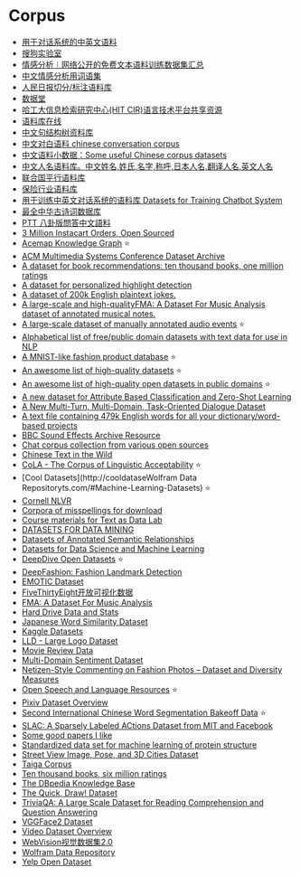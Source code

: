 # Corpus

- [用于对话系统的中英文语料](https://github.com/candlewill/Dialog_Corpus)
- [搜狗实验室](http://www.sogou.com/labs/)
- [情感分析︱网络公开的免费文本语料训练数据集汇总](http://blog.csdn.net/sinat_26917383/article/details/51321505)
- [中文情感分析用词语集](http://www.keenage.com/html/c_bulletin_2007.htm)
- [人民日报切分/标注语料库](http://www.icl.pku.edu.cn/icl_res/)
- [数据堂](http://more.datatang.com/)
- [哈工大信息检索研究中心(HIT CIR)语言技术平台共享资源](http://ir.hit.edu.cn/demo/ltp/Sharing_Plan.htm)
- [语料库在线](http://www.cncorpus.org/index.aspx)
- [中文句结构树资料库](http://turing.iis.sinica.edu.tw/treesearch/)
- [中文对白语料 chinese conversation corpus](https://github.com/rustch3n/dgk_lost_conv)
- [中文语料小数据：Some useful Chinese corpus datasets](https://github.com/crownpku/Small-Chinese-Corpus)
- [中文人名语料库。中文姓名,姓氏,名字,称呼,日本人名,翻译人名,英文人名](https://github.com/wainshine/Chinese-Names-Corpus)
- [联合国平行语料库](https://conferences.unite.un.org/UNCorpus/zh)
- [保险行业语料库](https://github.com/Samurais/insuranceqa-corpus-zh)
- [用于训练中英文对话系统的语料库 Datasets for Training Chatbot System](https://github.com/candlewill/Dialog_Corpus)
- [最全中华古诗词数据库](https://github.com/chinese-poetry/chinese-poetry)
- [PTT 八卦版問答中文語料](https://github.com/zake7749/Gossiping-Chinese-Corpus)
- [3 Million Instacart Orders, Open Sourced](https://www.instacart.com/datasets/grocery-shopping-2017)
- [Acemap Knowledge Graph](http://acemap.sjtu.edu.cn/app/AceKG/) :star:
- [ACM Multimedia Systems Conference Dataset Archive](http://traces.cs.umass.edu/index.php/Mmsys/Mmsys)
- [A dataset for book recommendations: ten thousand books, one million ratings](https://www.kaggle.com/zygmunt/goodbooks-10k)
- [A dataset for personalized highlight detection](https://github.com/gifs/personalized-highlights-dataset)
- [A dataset of 200k English plaintext jokes.](https://github.com/taivop/joke-dataset)
- [A large-scale and high-qualityFMA: A Dataset For Music Analysis dataset of annotated musical notes.](https://magenta.tensorflow.org/datasets/nsynth)
- [A large-scale dataset of manually annotated audio events](https://research.google.com/audioset/) :star:
- [Alphabetical list of free/public domain datasets with text data for use in NLP](https://github.com/niderhoff/nlp-datasets)
- [A MNIST-like fashion product database](https://github.com/zalandoresearch/fashion-mnist) :star:
- [An awesome list of high-quality datasets](https://webhose.io/datasets) :star:
- [An awesome list of high-quality open datasets in public domains](https://github.com/caesar0301/awesome-public-datasets) :star:
- [A new dataset for Attribute Based Classification and Zero-Shot Learning](http://cvml.ist.ac.at/AwA2/)
- [A New Multi-Turn, Multi-Domain, Task-Oriented Dialogue Dataset](https://nlp.stanford.edu/blog/a-new-multi-turn-multi-domain-task-oriented-dialogue-dataset/)
- [A text file containing 479k English words for all your dictionary/word-based projects](https://github.com/dwyl/english-words)
- [BBC Sound Effects Archive Resource](http://bbcsfx.acropolis.org.uk/index)
- [Chat corpus collection from various open sources](https://github.com/Marsan-Ma/chat_corpus)
- [Chinese Text in the Wild](https://ctwdataset.github.io/)
- [CoLA - The Corpus of Linguistic Acceptability](https://nyu-mll.github.io/CoLA/) :star:
- [Cool Datasets](http://cooldataseWolfram Data Repositoryts.com/#Machine-Learning-Datasets) :star:
- [Cornell NLVR](http://lic.nlp.cornell.edu/nlvr/)
- [Corpora of misspellings for download](http://www.dcs.bbk.ac.uk/~ROGER/corpora.html)
- [Course materials for Text as Data Lab](https://github.com/leslie-huang/Text-as-Data-Lab-Spr2018)
- [DATASETS FOR DATA MINING](http://www.inf.ed.ac.uk/teaching/courses/dme/html/datasets0405.html)
- [Datasets of Annotated Semantic Relationships](https://github.com/davidsbatista/Annotated-Semantic-Relationships-Datasets)
- [Datasets for Data Science and Machine Learning](https://elitedatascience.com/datasets)
- [DeepDive Open Datasets](http://deepdive.stanford.edu/opendata/) :star:
- [DeepFashion: Fashion Landmark Detection](http://mmlab.ie.cuhk.edu.hk/projects/DeepFashion/LandmarkDetection.html)
- [EMOTIC Dataset](http://sunai.uoc.edu/emotic/)
- [FiveThirtyEight开放可视化数据](https://www.weibo.com/fly51fly?is_all=1#_rnd1518270026401)
- [FMA: A Dataset For Music Analysis](https://github.com/mdeff/fma)
- [Hard Drive Data and Stats](https://www.backblaze.com/b2/hard-drive-test-data.html)
- [Japanese Word Similarity Dataset](https://github.com/tmu-nlp/JapaneseWordSimilarityDataset)
- [Kaggle Datasets](https://www.kaggle.com/datasets)
- [LLD - Large Logo Dataset](https://data.vision.ee.ethz.ch/cvl/lld/)
- [Movie Review Data](http://www.cs.cornell.edu/people/pabo/movie-review-data/)
- [Multi-Domain Sentiment Dataset](http://www.cs.jhu.edu/~mdredze/datasets/sentiment/)
- [Netizen-Style Commenting on Fashion Photos – Dataset and Diversity Measures](https://mashyu.github.io/NSC/)
- [Open Speech and Language Resources](http://www.openslr.org/33) :star:
- [Pixiv Dataset Overview](https://github.com/jerryli27/pixiv_dataset)
- [Second International Chinese Word Segmentation Bakeoff Data](http://sighan.cs.uchicago.edu/bakeoff2005/) :star:
- [SLAC: A Sparsely Labeled ACtions Dataset from MIT and Facebook](http://slac.csail.mit.edu/)
- [Some good papers I like](https://github.com/hoangcuong2011/Good-Papers)
- [Standardized data set for machine learning of protein structure](https://github.com/aqlaboratory/proteinnet)
- [Street View Image, Pose, and 3D Cities Dataset](https://github.com/amir32002/3D_Street_View)
- [Taiga Сorpus](https://tatianashavrina.github.io/taiga_site/)
- [Ten thousand books, six million ratings](https://github.com/zygmuntz/goodbooks-10k)
- [The DBpedia Knowledge Base](http://wiki.dbpedia.org/about)
- [The Quick, Draw! Dataset](https://github.com/googlecreativelab/quickdraw-dataset)
- [TriviaQA: A Large Scale Dataset for Reading Comprehension and Question Answering](http://nlp.cs.washington.edu/triviaqa/)
- [VGGFace2 Dataset](http://www.robots.ox.ac.uk/~vgg/data/vgg_face2/)
- [Video Dataset Overview](https://www.di.ens.fr/~miech/datasetviz/)
- [WebVision视觉数据集2.0](http://www.vision.ee.ethz.ch/webvision/index.html)
- [Wolfram Data Repository](https://datarepository.wolframcloud.com/)
- [Yelp Open Dataset](https://www.yelp.com/dataset)
